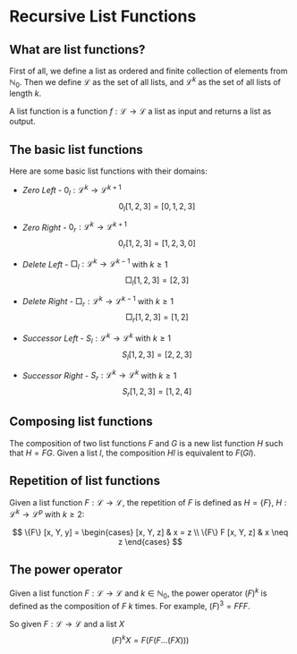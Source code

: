 # Recursive List Functions
## What are list functions?
First of all, we define a list as ordered and finite collection of elements from $ℕ_0$. Then we define $\mathcal{L}$ as the set of all lists, and $\mathcal{L}^k$ as the set of all lists of length $k$.

A list function is a function $f: \mathcal{L} \to \mathcal{L}$ a list as input and returns a list as output.

## The basic list functions
Here are some basic list functions with their domains:

- _*Zero Left*_ - $0_l : \mathcal{L}^k \to \mathcal{L}^{k+1}$
$$
    0_l [1,2,3] = [0, 1,2,3]
$$
- _*Zero Right*_ - $0_r : \mathcal{L}^k \to \mathcal{L}^{k+1}$
$$
    0_r [1,2,3] = [1,2,3,0]
$$
- _*Delete Left*_ - $\Box_l : \mathcal{L}^k \to \mathcal{L}^{k-1}$ with $k \geq 1$
$$
    \Box_l [1,2,3] = [2,3]
$$
- _*Delete Right*_ - $\Box_r : \mathcal{L}^k \to \mathcal{L}^{k-1}$ with $k \geq 1$
$$
    \Box_r [1,2,3] = [1,2]
$$
- _*Successor Left*_ - $S_l : \mathcal{L}^k \to \mathcal{L}^k$ with $k \geq 1$
$$
    S_l [1,2,3] = [2,2,3]
$$

- _*Successor Right*_ - $S_r : \mathcal{L}^k \to \mathcal{L}^k$ with $k \geq 1$
$$
    S_r [1,2,3] = [1,2,4]
$$

## Composing list functions
The composition of two list functions $F$ and $G$ is a new list function $H$ such that $H = FG$. Given a list $l$, the composition $H l$ is equivalent to $F (G l)$.

## Repetition of list functions
Given a list function $F : \mathcal{L} \to \mathcal{L}$, the repetition of $F$ is defined as $H = \{ F \}$, $H : \mathcal{L}^k \to \mathcal{L}^p$ with $k \geq 2$:
    
$$
\{F\} [x, Y, y] = \begin{cases} 
                          [x, Y, z] & x = z \\
                          \{F\} F [x, Y, z] & x \neq z
                  \end{cases}
$$

## The power operator
Given a list function $F : \mathcal{L} \to \mathcal{L}$ and $k \in ℕ_0$, the power operator $(F)^k$ is defined as the composition of $F$ $k$ times. For example, $(F)^3 = F F F$.

So given $F : \mathcal{L} \to \mathcal{L}$ and a list $X$
$$
    (F)^k X = F (F (F \ldots (F X)))
$$